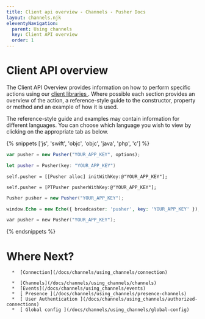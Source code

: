 ```yaml
---
title: Client api overview - Channels - Pusher Docs
layout: channels.njk
eleventyNavigation:
  parent: Using channels
  key: Client API overview
  order: 1
---
```


# Client API overview

The Client API Overview provides information on how to perform specific actions using our [ client libraries ](/docs/channels/channels_libraries/libraries) . Where possible each section provides an overview of the action, a reference-style guide to the constructor, property or method and an example of how it is used.

The reference-style guide and examples may contain information for different languages. You can choose which language you wish to view by clicking on the appropriate tab as below.

{% snippets ['js', 'swift', 'objc', 'objc', 'java', 'php', 'c'] %}

```js
var pusher = new Pusher("YOUR_APP_KEY", options);
```

```swift
let pusher = Pusher(key: "YOUR_APP_KEY")
```

```objc
self.pusher = [[Pusher alloc] initWithKey:@"YOUR_APP_KEY"];
```

```objc
self.pusher = [PTPusher pusherWithKey:@"YOUR_APP_KEY"];
```

```java
Pusher pusher = new Pusher("YOUR_APP_KEY");
```

```php
window.Echo = new Echo({ broadcaster: 'pusher', key: 'YOUR_APP_KEY' });
```

```c
var pusher = new Pusher("YOUR_APP_KEY");
```

{% endsnippets %}

# Where Next?

      *  [Connection](/docs/channels/using_channels/connection)

      *  [Channels](/docs/channels/using_channels/channels)
      *  [Events](/docs/channels/using_channels/events)
      *  [ Presence ](/docs/channels/using_channels/presence-channels)
      *  [ User Authentication ](/docs/channels/using_channels/authorized-connections)
      *  [ Global config ](/docs/channels/using_channels/global-config)
